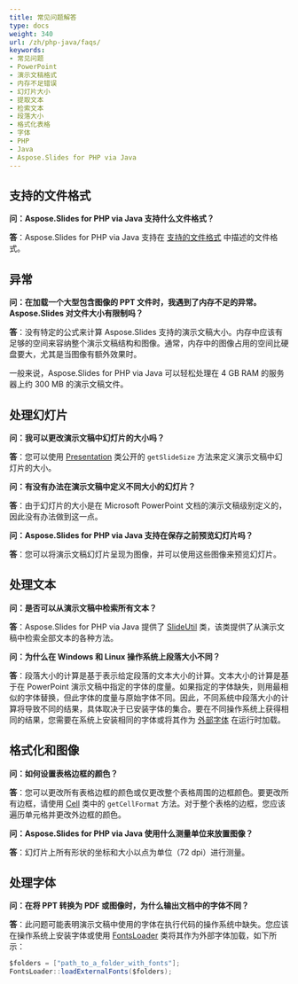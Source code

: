 ```yaml
---
title: 常见问题解答
type: docs
weight: 340
url: /zh/php-java/faqs/
keywords:
- 常见问题
- PowerPoint
- 演示文稿格式
- 内存不足错误
- 幻灯片大小
- 提取文本
- 检索文本
- 段落大小
- 格式化表格
- 字体
- PHP
- Java
- Aspose.Slides for PHP via Java
---
```


## **支持的文件格式**

**问：Aspose.Slides for PHP via Java 支持什么文件格式？**

**答**：Aspose.Slides for PHP via Java 支持在 [支持的文件格式](/slides/zh/php-java/supported-file-formats/) 中描述的文件格式。

## **异常**

**问：在加载一个大型包含图像的 PPT 文件时，我遇到了内存不足的异常。Aspose.Slides 对文件大小有限制吗？**

**答**：没有特定的公式来计算 Aspose.Slides 支持的演示文稿大小。内存中应该有足够的空间来容纳整个演示文稿结构和图像。通常，内存中的图像占用的空间比硬盘要大，尤其是当图像有额外效果时。

一般来说，Aspose.Slides for PHP via Java 可以轻松处理在 4 GB RAM 的服务器上约 300 MB 的演示文稿文件。

## **处理幻灯片**

**问：我可以更改演示文稿中幻灯片的大小吗？**

**答**：您可以使用 [Presentation](https://reference.aspose.com/slides/php-java/aspose.slides/presentation/) 类公开的 `getSlideSize` 方法来定义演示文稿中幻灯片的大小。

**问：有没有办法在演示文稿中定义不同大小的幻灯片？**

**答**：由于幻灯片的大小是在 Microsoft PowerPoint 文档的演示文稿级别定义的，因此没有办法做到这一点。

**问：Aspose.Slides for PHP via Java 支持在保存之前预览幻灯片吗？**

**答**：您可以将演示文稿幻灯片呈现为图像，并可以使用这些图像来预览幻灯片。

## **处理文本**

**问：是否可以从演示文稿中检索所有文本？**

**答**：Aspose.Slides for PHP via Java 提供了 [SlideUtil](https://reference.aspose.com/slides/php-java/aspose.slides/slideutil/) 类，该类提供了从演示文稿中检索全部文本的各种方法。

**问：为什么在 Windows 和 Linux 操作系统上段落大小不同？**

**答**：段落大小的计算是基于表示给定段落的文本大小的计算。文本大小的计算是基于在 PowerPoint 演示文稿中指定的字体的度量。如果指定的字体缺失，则用最相似的字体替换，但此字体的度量与原始字体不同。因此，不同系统中段落大小的计算将导致不同的结果，具体取决于已安装字体的集合。要在不同操作系统上获得相同的结果，您需要在系统上安装相同的字体或将其作为 [外部字体](/slides/zh/php-java/custom-font/) 在运行时加载。

## **格式化和图像**

**问：如何设置表格边框的颜色？**

**答**：您可以更改所有表格边框的颜色或仅更改整个表格周围的边框颜色。要更改所有边框，请使用 [Cell](https://reference.aspose.com/slides/php-java/aspose.slides/cell/) 类中的 `getCellFormat` 方法。对于整个表格的边框，您应该遍历单元格并更改外边框的颜色。

**问：Aspose.Slides for PHP via Java 使用什么测量单位来放置图像？**

**答**：幻灯片上所有形状的坐标和大小以点为单位（72 dpi）进行测量。

## **处理字体**

**问：在将 PPT 转换为 PDF 或图像时，为什么输出文档中的字体不同？**

**答**：此问题可能表明演示文稿中使用的字体在执行代码的操作系统中缺失。您应该在操作系统上安装字体或使用 [FontsLoader](https://reference.aspose.com/slides/php-java/aspose.slides/fontsloader/) 类将其作为外部字体加载，如下所示：
```cs
$folders = ["path_to_a_folder_with_fonts"];
FontsLoader::loadExternalFonts($folders);
```